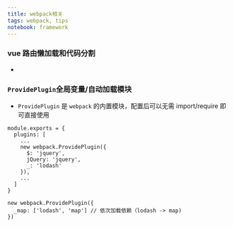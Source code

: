 ```yaml
---
title: webpack相关
tags: webpack, tips
notebook: framework
---
```

### vue 路由懒加载和代码分割
- 



### `ProvidePlugin`全局变量/自动加载模块
- `ProvidePlugin` 是 `webpack` 的内置模块，配置后可以无需 import/require 即可直接使用
```
module.exports = {
  plugins: [
    ...
    new webpack.ProvidePlugin({
      $: 'jquery',
      jQuery: 'jquery',
      _: 'lodash'
    }),
    ...
  ]
}

new webpack.ProvidePlugin({
  _map: ['lodash', 'map'] // 依次加载依赖（lodash -> map)
})

```
